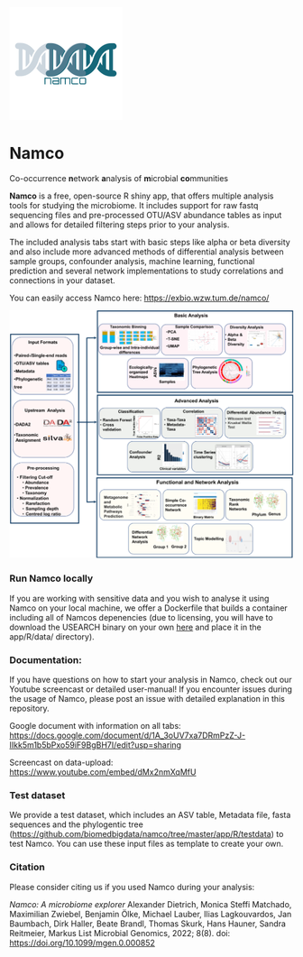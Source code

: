 ![](app/R/www/Logo.png?raw=true "NamcoLogo")

# Namco
Co-occurrence <b>n</b>etwork <b>a</b>nalysis of <b>m</b>icrobial <b>co</b>mmunities

<b>Namco</b> is a free, open-source R shiny app, that offers multiple analysis tools for studying the microbiome. It includes support for raw fastq sequencing files and pre-processed OTU/ASV abundance tables as input and allows for detailed filtering steps prior to your analysis.

The included analysis tabs start with basic steps like alpha or beta diversity and also include more advanced methods of differential analysis between sample groups, confounder analysis, machine learning, functional prediction and several network implementations to study correlations and connections in your dataset.

You can easily access Namco here: <a href=https://exbio.wzw.tum.de/namco/>https://exbio.wzw.tum.de/namco/</a>

![](app/R/www/namco_workflow_final.png?raw=true "NamcoWorkflow")

### Run Namco locally 

If you are working with sensitive data and you wish to analyse it using Namco on your local machine, we offer a Dockerfile that builds a container including all of Namcos depenencies (due to licensing, you will have to download the USEARCH binary on your own <a href=http://www.drive5.com/usearch/download.html>here</a> and place it in the app/R/data/ directory). 

### Documentation:

If you have questions on how to start your analysis in Namco, check out our Youtube screencast or detailed user-manual! If you encounter issues during the usage of Namco, please post an issue with detailed explanation in this repository. 

Google document with information on all tabs:
https://docs.google.com/document/d/1A_3oUV7xa7DRmPzZ-J-IIkk5m1b5bPxo59iF9BgBH7I/edit?usp=sharing

Screencast on data-upload:
https://www.youtube.com/embed/dMx2nmXqMfU

### Test dataset

We provide a test dataset, which includes an ASV table, Metadata file, fasta sequences and the phylogentic tree (https://github.com/biomedbigdata/namco/tree/master/app/R/testdata) to test Namco. You can use these input files as template to create your own.

### Citation

Please consider citing us if you used Namco during your analysis:

*Namco: A microbiome explorer*
Alexander Dietrich, Monica Steffi Matchado, Maximilian Zwiebel, Benjamin Ölke, Michael Lauber, Ilias Lagkouvardos, Jan Baumbach, Dirk Haller, Beate Brandl, Thomas Skurk, Hans Hauner, Sandra Reitmeier, Markus List
Microbial Genomics, 2022; 8(8). doi: https://doi.org/10.1099/mgen.0.000852
